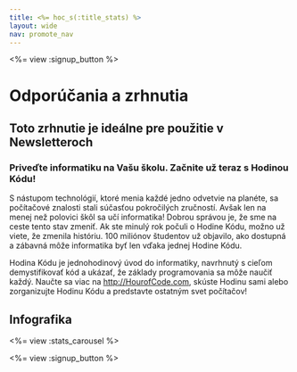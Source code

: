 ```yaml
---
title: <%= hoc_s(:title_stats) %>
layout: wide
nav: promote_nav
---
```



<a id="blurb"></a>

<%= view :signup_button %>

# Odporúčania a zrhnutia

## Toto zrhnutie je ideálne pre použitie v Newsletteroch

### Priveďte informatiku na Vašu školu. Začnite už teraz s Hodinou Kódu!

S nástupom technológií, ktoré menia každé jedno odvetvie na planéte, sa počítačové znalosti stali súčasťou pokročilých zručností. Avšak len na menej než polovici škôl sa učí informatika! Dobrou správou je, že sme na ceste tento stav zmeniť. Ak ste minulý rok počuli o Hodine Kódu, možno už viete, že zmenila históriu. 100 miliónov študentov už objavilo, ako dostupná a zábavná môže informatika byť len vďaka jednej Hodine Kódu.

Hodina Kódu je jednohodinový úvod do informatiky, navrhnutý s cieľom demystifikovať kód a ukázať, že základy programovania sa môže naučiť každý. Naučte sa viac na <http://HourofCode.com>, skúste Hodinu sami alebo zorganizujte Hodinu Kódu a predstavte ostatným svet počítačov!

<a id="infographics"></a>

## Infografika

<%= view :stats_carousel %>

<%= view :signup_button %>